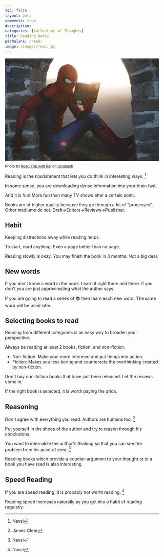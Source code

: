 ```yaml
---
toc: false
layout: post
comments: true
description: 
categories: [Collection of Thoughts]
title: Reading Books
permalink: /read/
image: /images/read.jpg
---
```


![](/images/read.jpg)
<sub>Photo by <a href="https://unsplash.com/@roadtripwithraj?utm_source=unsplash&amp;utm_medium=referral&amp;utm_content=creditCopyText">Road Trip with Raj</a> on <a href="https://unsplash.com/s/photos/read?utm_source=unsplash&amp;utm_medium=referral&amp;utm_content=creditCopyText">Unsplash</a></sub>

Reading is the nourishment that lets you do think in interesting ways. [^1]

In some sense, you are downloading dense information into your brain fast.

And it is fun! More fun than many TV shows after a certain point.

Books are of higher quality because they go through a lot of "processes". Other mediums do not.
Draft->Editors->Reviews->Publisher.

## Habit
Keeping distractions away while reading helps.

To start, read anything. Even a page better than no page.

Reading slowly is okay. You may finish the book in 3 months. Not a big deal.

## New words

If you don't know a word in the book. Learn it right there and there. If you don't you are just approximating what the author says.

If you are going to read a series of 📚 then learn each new word. The same word will be used later.

## Selecting books to read
Reading from different categories is an easy way to broaden your perspective.

Always be reading at least 2 books, fiction, and non-fiction.
- Non-fiction: Make your more informed and put things into action.
- Fiction: Makes you less boring and counteracts the overthinking created by non-fiction.

Don't buy non-fiction books that have just been released. Let the reviews come in.

If the right book is selected, it is worth paying the price.

## Reasoning

Don't agree with everything you read. Authors are humans too. [^3]

Put yourself in the shoes of the author and try to reason through his conclusions.

You want to internalize the author's thinking so that you can see the problem from his point of view. [^1]

Reading books which provide a counter-argument to your thought or to a book you have read is also interesting.

## Speed Reading
If you are speed reading, it is probably not worth reading. [^1]

Reading speed increases naturally as you get into a habit of reading regularly.

[^1]: Naval
[^2]: Jordan Peterson
[^3]: James Clear